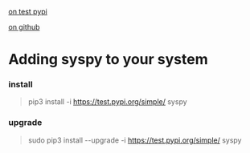 [on test pypi](https://test.pypi.org/project/syspy/)

[on github](https://github.com/mrgarelli/PySys)

# Adding syspy to your system

### install
> pip3 install -i https://test.pypi.org/simple/ syspy

### upgrade
> sudo pip3 install --upgrade -i https://test.pypi.org/simple/ syspy

